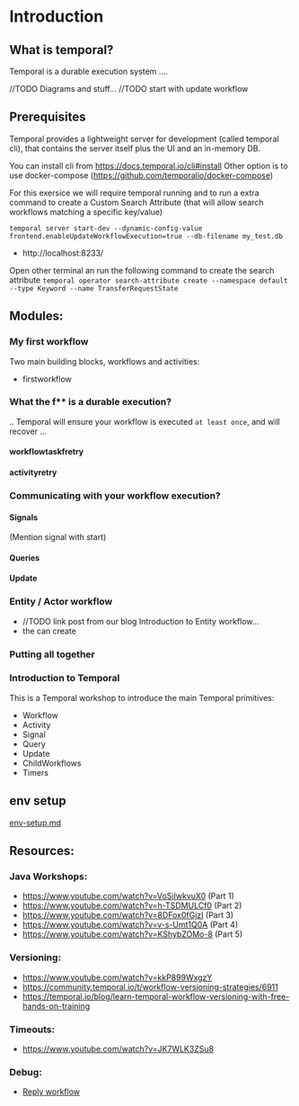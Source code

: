 # Introduction

## What is temporal?




Temporal is a durable execution system ....

//TODO Diagrams and stuff...
//TODO start with update workflow


## Prerequisites

Temporal provides a lightweight server for development (called temporal cli), 
that contains the server itself plus the UI and an in-memory DB.

You can install cli from https://docs.temporal.io/cli#install
Other option is to use docker-compose (https://github.com/temporalio/docker-compose)


For this exersice we will require temporal running and to run a extra command to create a Custom Search Attribute (that 
will allow search workflows matching a specific key/value)




`temporal server start-dev --dynamic-config-value frontend.enableUpdateWorkflowExecution=true --db-filename my_test.db`
- http://localhost:8233/


Open other terminal an run the following command to create the search attribute
`temporal operator search-attribute create --namespace default --type Keyword --name TransferRequestState`


## Modules:

### My first workflow

Two main building blocks, workflows and activities:

- firstworkflow

### What the f** is a durable execution?

.. Temporal will ensure your workflow is executed `at least once`, and will recover ...

#### workflowtaskfretry

#### activityretry

### Communicating with your workflow execution?

#### Signals

(Mention signal with start)

#### Queries

#### Update

### Entity / Actor workflow

- //TODO link post from our blog
  Introduction to Entity workflow...
- the can create

### Putting all together

### Introduction to Temporal

This is a Temporal workshop to introduce the main Temporal primitives:

- Workflow
- Activity
- Signal
- Query
- Update
- ChildWorkflows
- Timers

## env setup

[env-setup.md](./env-setup.md)

## Resources:

### Java Workshops:

- https://www.youtube.com/watch?v=VoSiIwkvuX0 (Part 1)
- https://www.youtube.com/watch?v=h-TSDMULCf0 (Part 2)
- https://www.youtube.com/watch?v=8DFox0fGjzI (Part 3)
- https://www.youtube.com/watch?v=v-s-Umt1Q0A (Part 4)
- https://www.youtube.com/watch?v=KShybZOMo-8 (Part 5)

### Versioning:

- https://www.youtube.com/watch?v=kkP899WxgzY
- https://community.temporal.io/t/workflow-versioning-strategies/6911
- https://temporal.io/blog/learn-temporal-workflow-versioning-with-free-hands-on-training

### Timeouts:

- https://www.youtube.com/watch?v=JK7WLK3ZSu8

### Debug:

- [Reply workflow](https://github.com/temporalio/samples-java/blob/main/src/test/java/io/temporal/samples/hello/HelloActivityReplayTest.java)
